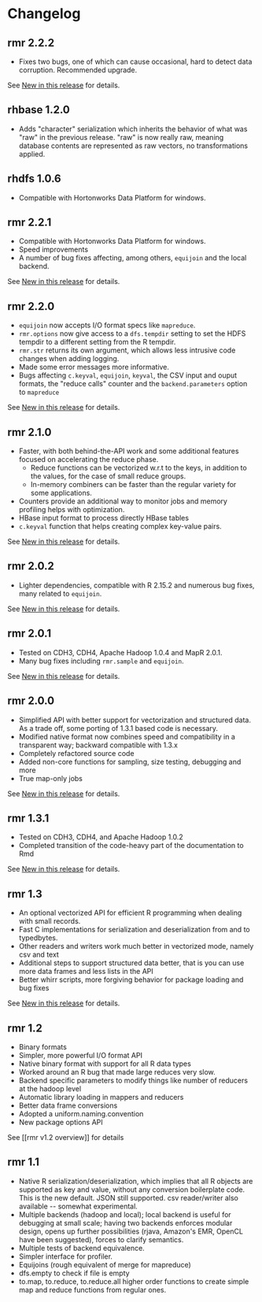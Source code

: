 # Changelog

## rmr 2.2.2

* Fixes two bugs, one of which can cause occasional, hard to detect data corruption. Recommended upgrade.

See [New in this release](https://github.com/RevolutionAnalytics/rmr2/blob/2.2.2/docs/new-in-this-release.md) for details.


## rhbase 1.2.0

* Adds "character" serialization which inherits the behavior of what was "raw" in the previous release. "raw" is now really raw, meaning database contents are represented as raw vectors, no transformations applied.

## rhdfs 1.0.6

* Compatible with Hortonworks Data Platform for windows.

## rmr 2.2.1

* Compatible with Hortonworks Data Platform for windows.
* Speed improvements
* A number of bug fixes affecting, among others, `equijoin` and the local backend.

See [New in this release](https://github.com/RevolutionAnalytics/rmr2/blob/2.2.1/docs/new-in-this-release.md) for details.

## rmr 2.2.0
* `equijoin` now accepts I/O format specs like `mapreduce`.
* `rmr.options` now give access to a `dfs.tempdir` setting to set the HDFS tempdir to a different setting from the R tempdir. 
* `rmr.str` returns its own argument, which allows less intrusive code changes when adding logging.
* Made some error messages more informative.
* Bugs affecting `c.keyval`, `equijoin`, `keyval`, the CSV input and ouput formats, the "reduce calls" counter and the `backend.parameters` option to `mapreduce`

See [New in this release](https://github.com/RevolutionAnalytics/rmr2/blob/2.2.0/docs/new-in-this-release.md) for details.


## rmr 2.1.0
* Faster, with both behind-the-API work and some additional features focused on accelerating the reduce phase. 
  * Reduce functions can be vectorized w.r.t to the keys, in addition to the values, for the case of small reduce groups. 
  * In-memory combiners can be faster than the regular variety for some applications. 
* Counters provide an additional way to monitor jobs and memory profiling helps with optimization. 
* HBase input format to process directly HBase tables 
* `c.keyval` function that helps creating complex key-value pairs. 

See [New in this release](https://github.com/RevolutionAnalytics/rmr2/blob/2.1.0/docs/new-in-this-release.md) for details.

## rmr 2.0.2
* Lighter dependencies, compatible with R 2.15.2 and numerous bug fixes, many related to `equijoin`.

See [New in this release](http://github.com/RevolutionAnalytics/rmr2/blob/rmr-2.0.2/docs/new-in-this-release.md) for details.

## rmr 2.0.1  
* Tested on CDH3, CDH4, Apache Hadoop 1.0.4 and MapR 2.0.1.
* Many bug fixes including `rmr.sample` and `equijoin`.

See [New in this release](http://github.com/RevolutionAnalytics/rmr2/blob/rmr-2.0.1/docs/new-in-this-release.md) for details.

## rmr 2.0.0  
* Simplified API with better support for vectorization and structured data. As a trade off, some porting of 1.3.1 based code is necessary.
* Modified native format now combines speed and compatibility in a transparent way; backward compatible with 1.3.x
* Completely refactored source code
* Added non-core functions for sampling, size testing, debugging and more
* True map-only jobs

See [New in this release](http://github.com/RevolutionAnalytics/rmr2/blob/rmr-2.0.0/docs/new-in-this-release.md) for details.

## rmr 1.3.1

* Tested on CDH3, CDH4, and Apache Hadoop 1.0.2
* Completed transition of the code-heavy part of the documentation to Rmd

See [New in this release](http://github.com/RevolutionAnalytics/RHadoop/blob/66ca069201d6ed73be548136b06b86361b4f82b3/rmr/pkg/docs/new-in-this-release.md) for details.

## rmr 1.3
* An optional vectorized API for efficient R programming when dealing with small records.
* Fast C implementations for serialization and deserialization from and to typedbytes.
* Other readers and writers work much better in vectorized mode, namely csv and text
* Additional steps to support structured data better, that is you can use more data frames and less lists in the API
* Better whirr scripts, more forgiving behavior for package loading and bug fixes

See [New in this release](http://github.com/RevolutionAnalytics/RHadoop/blob/4efbd435aff3d52cfea116b663100baf637035cc/rmr/pkg/docs/new-in-this-release.md) for details.

## rmr 1.2 
* Binary formats
* Simpler, more powerful I/O format API
* Native binary format with support for all R data types
* Worked around an R bug that made large reduces very slow.
* Backend specific parameters to modify things like number of reducers at the hadoop level
* Automatic library loading in mappers and reducers
* Better data frame conversions
* Adopted a uniform.naming.convention
* New package options API

See [[rmr v1.2 overview]] for details
 
## rmr 1.1 

* Native R serialization/deserialization, which implies that all R objects are supported as key and value, without any conversion boilerplate code. This is the new default. JSON still supported. csv reader/writer also available -- somewhat experimental.
* Multiple backends (hadoop and local); local backend is useful for debugging at small scale; having two backends enforces modular design, opens up further possibilities (rjava, Amazon's EMR, OpenCL have been suggested), forces to clarify semantics.
* Multiple tests of backend equivalence.
* Simpler interface for profiler.
* Equijoins (rough equivalent of merge for mapreduce)
* dfs.empty to check if file is empty
* to.map, to.reduce, to.reduce.all higher order functions to create simple map and reduce functions from regular ones.